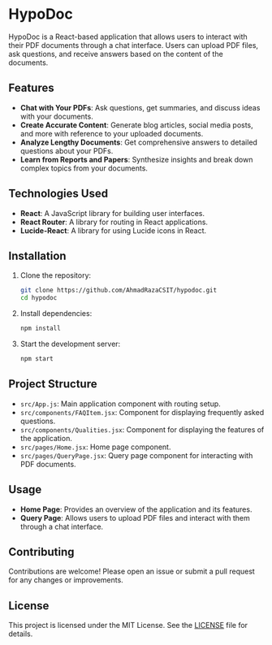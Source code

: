 # HypoDoc

HypoDoc is a React-based application that allows users to interact with their PDF documents through a chat interface. Users can upload PDF files, ask questions, and receive answers based on the content of the documents.

## Features

- **Chat with Your PDFs**: Ask questions, get summaries, and discuss ideas with your documents.
- **Create Accurate Content**: Generate blog articles, social media posts, and more with reference to your uploaded documents.
- **Analyze Lengthy Documents**: Get comprehensive answers to detailed questions about your PDFs.
- **Learn from Reports and Papers**: Synthesize insights and break down complex topics from your documents.

## Technologies Used

- **React**: A JavaScript library for building user interfaces.
- **React Router**: A library for routing in React applications.
- **Lucide-React**: A library for using Lucide icons in React.

## Installation

1. Clone the repository:
    ```sh
    git clone https://github.com/AhmadRazaCSIT/hypodoc.git
    cd hypodoc
    ```

2. Install dependencies:
    ```sh
    npm install
    ```

3. Start the development server:
    ```sh
    npm start
    ```

## Project Structure

- `src/App.js`: Main application component with routing setup.
- `src/components/FAQItem.jsx`: Component for displaying frequently asked questions.
- `src/components/Qualities.jsx`: Component for displaying the features of the application.
- `src/pages/Home.jsx`: Home page component.
- `src/pages/QueryPage.jsx`: Query page component for interacting with PDF documents.

## Usage

- **Home Page**: Provides an overview of the application and its features.
- **Query Page**: Allows users to upload PDF files and interact with them through a chat interface.

## Contributing

Contributions are welcome! Please open an issue or submit a pull request for any changes or improvements.

## License

This project is licensed under the MIT License. See the [LICENSE](LICENSE) file for details.